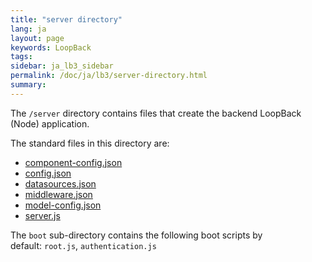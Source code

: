 ```yaml
---
title: "server directory"
lang: ja
layout: page
keywords: LoopBack
tags:
sidebar: ja_lb3_sidebar
permalink: /doc/ja/lb3/server-directory.html
summary:
---
```


The `/server` directory contains files that create the backend LoopBack (Node) application.

The standard files in this directory are:

* [component-config.json](component-config.json.html)
* [config.json](config.json.html)
* [datasources.json](datasources.json.html)
* [middleware.json](middleware.json.html)
* [model-config.json](model-config.json.html)
* [server.js](server.js.html)

The `boot` sub-directory contains the following boot scripts by default: `root.js`, `authentication.js`
